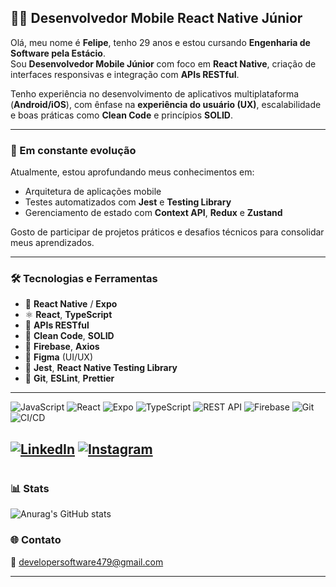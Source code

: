## 👨‍💻 Desenvolvedor Mobile React Native Júnior

Olá, meu nome é **Felipe**, tenho 29 anos e estou cursando **Engenharia de Software pela Estácio**.  
Sou **Desenvolvedor Mobile Júnior** com foco em **React Native**, criação de interfaces responsivas e integração com **APIs RESTful**.

Tenho experiência no desenvolvimento de aplicativos multiplataforma (**Android/iOS**), com ênfase na **experiência do usuário (UX)**, escalabilidade e boas práticas como **Clean Code** e princípios **SOLID**.

---

### 🚀 Em constante evolução

Atualmente, estou aprofundando meus conhecimentos em:

- Arquitetura de aplicações mobile
- Testes automatizados com **Jest** e **Testing Library**
- Gerenciamento de estado com **Context API**, **Redux** e **Zustand**

Gosto de participar de projetos práticos e desafios técnicos para consolidar meus aprendizados.

---

### 🛠️ Tecnologias e Ferramentas

- 📱 **React Native** / **Expo**
- ⚛️ **React**, **TypeScript**
- 🔗 **APIs RESTful**
- 🧼 **Clean Code**, **SOLID**
- 💾 **Firebase**, **Axios**
- 🎨 **Figma** (UI/UX)
- 🧪 **Jest**, **React Native Testing Library**
- 🔧 **Git**, **ESLint**, **Prettier**
---

![JavaScript](https://img.shields.io/badge/JavaScript-blue?style=for-the-badge&logo=javascript)
![React](https://img.shields.io/badge/React-blue?style=for-the-badge&logo=react)
![Expo](https://img.shields.io/badge/Expo-blue?style=for-the-badge&logo=Expo)
![TypeScript](https://img.shields.io/badge/Spring%20Boot-2.7-brightgreen?style=for-the-badge&logo=typeScript)
![REST API](https://img.shields.io/badge/REST-API-red?style=for-the-badge)
![Firebase](https://img.shields.io/badge/Firebase-005C84?style=for-the-badge&logo=firebase)
![Git](https://img.shields.io/badge/Git-F05032?style=for-the-badge&logo=git)
![CI/CD](https://img.shields.io/badge/CI/CD-2496ED?style=for-the-badge&logo=ci/cd)


[![LinkedIn](https://img.shields.io/badge/-LinkedIn-0A66C2?style=for-the-badge&logo=linkedin&logoColor=white)](https://www.linkedin.com/in/yorrison-figueiredo-060332361/) 
 [![Instagram](https://img.shields.io/badge/-Instagram-E4405F?style=for-the-badge&logo=instagram&logoColor=white)](https://www.instagram.com/felipedev3/)
 --
#

### 📊 Stats

![Anurag's GitHub stats](https://github-readme-stats.vercel.app/api?username=FelipeYors&show_icons=true&theme=transparent)<br>


### 🌐 Contato

📧 developersoftware479@gmail.com  

---

<!-- stats opcionais -->
<!--
### 📊 GitHub Stats

![Anurag's GitHub stats](https://github-readme-stats.vercel.app/api?username=seu-usuario&show_icons=true&theme=radical)
-->
